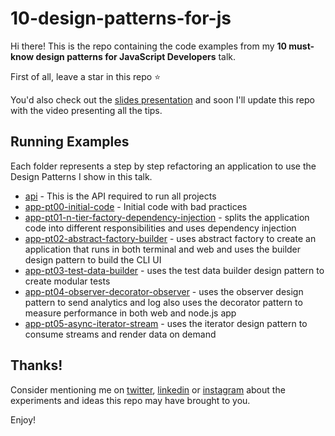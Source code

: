 # 10-design-patterns-for-js

Hi there! This is the repo containing the code examples from my **10 must-know design patterns for JavaScript Developers** talk.

First of all, leave a star in this repo ⭐️

You'd also check out the [slides presentation](https://bit.ly/10-design-patterns-for-js-devs) and soon I'll update this repo with the video presenting all the tips.

## Running Examples

Each folder represents a step by step refactoring an application to use the Design Patterns I show in this talk.

- [api](./api) - This is the API required to run all projects
- [app-pt00-initial-code](./app-pt00-initial-code) - Initial code with bad practices
- [app-pt01-n-tier-factory-dependency-injection](./app-pt01-n-tier-factory-dependency-injection) - splits the application code into different responsibilities and uses dependency injection
- [app-pt02-abstract-factory-builder](./app-pt02-abstract-factory-builder) - uses abstract factory to create an application that runs in both terminal and web and uses the builder design pattern to build the CLI UI
- [app-pt03-test-data-builder](./app-pt03-test-data-builder) - uses the test data builder design pattern to create modular tests
- [app-pt04-observer-decorator-observer](./app-pt04-observer-decorator-observer) - uses the observer design pattern to send analytics and log also uses the decorator pattern to measure performance in both web and node.js app
- [app-pt05-async-iterator-stream](./app-pt05-async-iterator-stream) - uses the iterator design pattern to consume streams and render data on demand

## Thanks!

Consider mentioning me on [twitter](https://twitter.com/erickwendel_/), [linkedin](https://linkedin.com/in/erickwendel/) or [instagram](https://www.instagram.com/erickwendel_/) about the experiments and ideas this repo may have brought to you.

Enjoy!